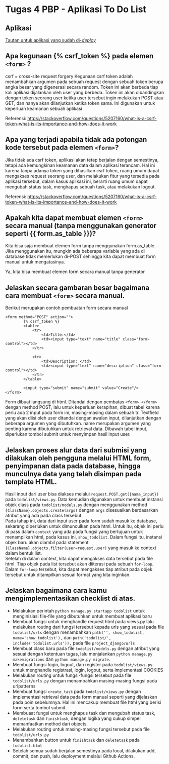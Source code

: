 # Tugas 4 PBP - Aplikasi To Do List

## Aplikasi

[Tautan untuk aplikasi yang sudah di-*deploy*](https://djangoprojecttugas2.herokuapp.com/todolist/)  


## Apa kegunaan {% csrf_token %} pada elemen `<form>` ? 
csrf = cross-site request forgery
Kegunaan csrf token adalah menambahkan argumen pada sebuah request dengan sebuah token berupa angka besar yang digenerasi secara random. Token ini akan berbeda tiap kali aplikasi dijalankan oleh user yang berbeda. Token ini akan dibandingkan dengan token seorang user ketika user tersebut ingin melakukan POST atau GET, dan hanya akan dilanjutkan ketika token sama. Ini digunakan untuk keperluan keamanan sebuah aplikasi

Referensi: https://stackoverflow.com/questions/5207160/what-is-a-csrf-token-what-is-its-importance-and-how-does-it-work

## Apa yang terjadi apabila tidak ada potongan kode tersebut pada elemen `<form>`?
Jika tidak ada csrf token, aplikasi akan tetap berjalan dengan semestinya, tetapi ada kemungkinan keamanan data dalam aplikasi terancam. Hal ini karena tanpa adanya token yang dihasilkan csrf token, ruang umum dapat mengakses request seorang user, dan melakukan fitur yang tersedia pada aplikasi tersebut, dalam kasus aplikasi ini, berarti ruang umum dapat mengubah status task, menghapus sebuah task, atau melakukan logout.

Referensi: https://stackoverflow.com/questions/5207160/what-is-a-csrf-token-what-is-its-importance-and-how-does-it-work

## Apakah kita dapat membuat elemen `<form>` secara manual (tanpa menggunakan generator seperti {{ form.as_table }})? 
Kita bisa saja membuat elemen form tanpa menggunakan form.as_table. Jika menggunakan itu, mungkin ada beberapa variable yang ada di database tidak memerlukan di-POST sehingga kita dapat membuat form manual untuk mengatasinya. 


Ya, kita bisa membuat elemen form secara manual tanpa generator 

## Jelaskan secara gambaran besar bagaimana cara membuat `<form>` secara manual.
Berikut merupakan contoh pembuatan form secara manual
```
<form method="POST" action="">
        {% csrf_token %}
        <table>
            <tr>
                <td>Title:</td>
                <td><input type="text" name="title" class="form-control"></td>
            </tr>
                    
            <tr>
                <td>Description: </td>
                <td><input type="text" name="description" class="form-control"></td>
            </tr>
        </table>

        <input type="submit" name="submit" value="Create"/>
</form>
```
Form dibuat langsung di html. Ditandai dengan pembatas `<form> </form>` dengan method POST, lalu untuk keperluan kerapihan, dibuat tabel karena perlu ada 2 input pada form ini, masing-masing dalam sebuah tr. Textfield yang akan diisi oleh user ditandai dengan awalan input, dilanjutkan dengan beberapa argumen yang dibutuhkan. name merupakan argumen yang penting karena dibutuhkan untuk retrieval data. Dibawah tabel input, diperlukan tombol submit untuk menyimpan hasil input user.

## Jelaskan proses alur data dari submisi yang dilakukan oleh pengguna melalui HTML form, penyimpanan data pada database, hingga munculnya data yang telah disimpan pada template HTML. 
Hasil input dari user bisa diakses melalui `request.POST.get({nama_input})` pada `todolist/views.py`. Data kemudian digunakan untuk membuat instansi objek class pada `todolist/models.py` dengan menggunakan method `{ClassName}.objects.create(args)` dengan `args` disesuaikan berdasarkan atribut yang ada pada class tersebut.   
Pada tahap ini, data dari input user pada form sudah masuk ke database, sekarang diperlukan untuk dimunculkan pada html. Untuk itu, objek ini perlu di pass dalam `context` yang ada pada fungsi yang bertujuan untuk menampilkan html, pada kasus ini, `show_todolist`. Dalam fungsi itu, instansi objek baru akan diambil pada statement `{ClassName}.objects.filter(user=request.user)` yang masuk ke context dalam bentuk list.  
Setelah di dalam context, kita dapat mengakses data tersebut pada file html. Tiap objek pada list tersebut akan diiterasi pada sebuah `for-loop`. Dalam `for-loop` tersebut, kita dapat mengakses tiap atribut pada objek tersebut untuk ditampilkan sesuai format yang kita inginkan.

## Jelaskan bagaimana cara kamu mengimplementasikan checklist di atas. 
- Melakukan perintah `python manage.py startapp todolist` untuk menginisiasi file-file yang dibutuhkan untuk membuat aplikasi baru
- Membuat fungsi untuk menghandle request html pada views.py lalu melakukan routing dari fungsi tersebut kepada urls yang sesuai pada file `todolist/urls` dengan menambahkan `path('', show_todolist, name='show_todolist'),` dan `path('todolist/', include('todolist.urls')),` pada file `project_django/urls`
- Membuat class baru pada file `todolist/models.py` dengan atribut yang sesuai dengan ketentuan tugas, lalu menjalankan `python manage.py makemigrations` dan `python manage.py migrate`.
- Membuat fungsi login, logout, dan register pada `todolist/views.py` untuk menghandle registrasi, login, logout, serta implementasi COOKIES
- Melakukan routing untuk fungsi-fungsi tersebut pada file `todolist/urls.py` dengan menambahkan masing-masing fungsi pada urlpatterns
- Membuat fungsi `create_task` pada `todolist/views.py` dengan implementasi retrieval data pada form manual seperti yang dijelaskan pada poin sebelumnya. Hal ini mencakup membuat file html yang berisi form serta tombol submit.
- Membuaat fungsi untuk menghapus task dan mengubah status task, `deletetask` dan `finishtask`, dengan logika yang cukup simpel memanfaatkan method dari objects.
- Melakukan routing untuk masing-masing fungsi tersebut pada file `todolist/urls.py`
- Menambahkan button untuk `finishtask` dan `deletetask` pada `todolist.html`
- Setelah semua sudah berjalan semestinya pada local, dilakukan add, commit, dan push, lalu deployment melalui Github Actions.